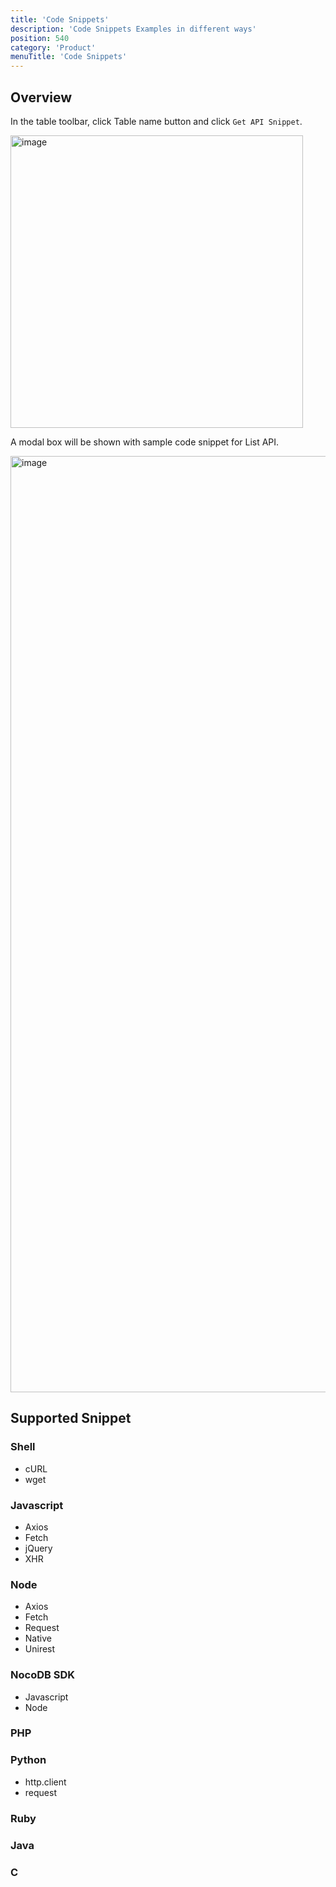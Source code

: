 ```yaml
---
title: 'Code Snippets'
description: 'Code Snippets Examples in different ways'
position: 540
category: 'Product'
menuTitle: 'Code Snippets'
---
```


## Overview

In the table toolbar, click Table name button and click `Get API Snippet`.

<img width="468" alt="image" src="https://user-images.githubusercontent.com/35857179/189104172-4f7f6b6d-cae1-431e-8a7a-26127cf8a791.png">

A modal box will be shown with sample code snippet for List API.

<img width="1498" alt="image" src="https://user-images.githubusercontent.com/35857179/189104418-cfa38ec0-ee91-4e72-83e1-6e28ab0311d1.png">

## Supported Snippet

### Shell
  - cURL
  - wget
### Javascript
  - Axios
  - Fetch
  - jQuery
  - XHR
### Node
  - Axios
  - Fetch
  - Request
  - Native
  - Unirest
### NocoDB SDK
  - Javascript
  - Node
### PHP
### Python
  - http.client
  - request
### Ruby
### Java
### C